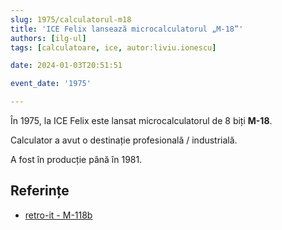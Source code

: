 ```yaml
---
slug: 1975/calculatorul-m18
title: 'ICE Felix lansează microcalculatorul „M-18”'
authors: [ilg-ul]
tags: [calculatoare, ice, autor:liviu.ionescu]

date: 2024-01-03T20:51:51

event_date: '1975'

---
```


În 1975, la ICE Felix este lansat microcalculatorul de 8 biți **M-18**.

<!-- truncate -->

Calculator a avut o destinație profesională / industrială.

A fost în producție până în 1981.

## Referințe

- [retro-it - M-118b](https://retroit.ro/product/m18b/)
